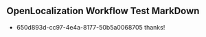 ## OpenLocalization Workflow Test MarkDown

* 650d893d-cc97-4e4a-8177-50b5a0068705 
thanks!



<!--HONumber=Jan16_HO4-->
